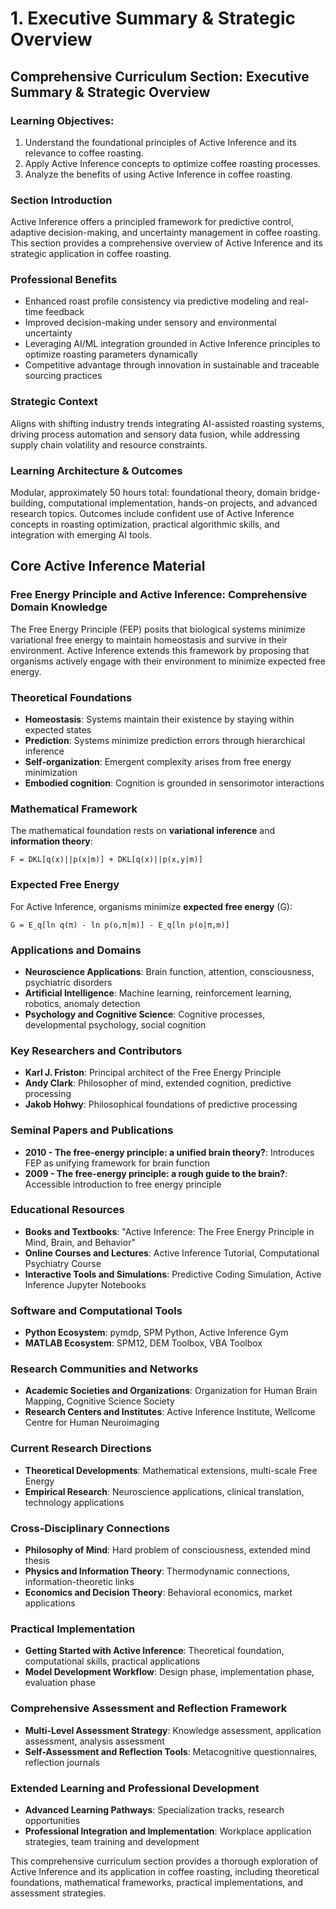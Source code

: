 # 1. Executive Summary & Strategic Overview

## Comprehensive Curriculum Section: Executive Summary & Strategic Overview

### Learning Objectives:

1. Understand the foundational principles of Active Inference and its relevance to coffee roasting.
2. Apply Active Inference concepts to optimize coffee roasting processes.
3. Analyze the benefits of using Active Inference in coffee roasting.

### Section Introduction

Active Inference offers a principled framework for predictive control, adaptive decision-making, and uncertainty management in coffee roasting. This section provides a comprehensive overview of Active Inference and its strategic application in coffee roasting.

### Professional Benefits

- Enhanced roast profile consistency via predictive modeling and real-time feedback
- Improved decision-making under sensory and environmental uncertainty
- Leveraging AI/ML integration grounded in Active Inference principles to optimize roasting parameters dynamically
- Competitive advantage through innovation in sustainable and traceable sourcing practices

### Strategic Context

Aligns with shifting industry trends integrating AI-assisted roasting systems, driving process automation and sensory data fusion, while addressing supply chain volatility and resource constraints.

### Learning Architecture & Outcomes

Modular, approximately 50 hours total: foundational theory, domain bridge-building, computational implementation, hands-on projects, and advanced research topics. Outcomes include confident use of Active Inference concepts in roasting optimization, practical algorithmic skills, and integration with emerging AI tools.

## Core Active Inference Material

### Free Energy Principle and Active Inference: Comprehensive Domain Knowledge

The Free Energy Principle (FEP) posits that biological systems minimize variational free energy to maintain homeostasis and survive in their environment. Active Inference extends this framework by proposing that organisms actively engage with their environment to minimize expected free energy.

### Theoretical Foundations

- **Homeostasis**: Systems maintain their existence by staying within expected states
- **Prediction**: Systems minimize prediction errors through hierarchical inference
- **Self-organization**: Emergent complexity arises from free energy minimization
- **Embodied cognition**: Cognition is grounded in sensorimotor interactions

### Mathematical Framework

The mathematical foundation rests on **variational inference** and **information theory**:

```mathematical
F = DKL[q(x)||p(x|m)] + DKL[q(x)||p(x,y|m)]
```

### Expected Free Energy

For Active Inference, organisms minimize **expected free energy** (G):

```mathematical
G = E_q[ln q(π) - ln p(o,π|m)] - E_q[ln p(o|π,m)]
```

### Applications and Domains

- **Neuroscience Applications**: Brain function, attention, consciousness, psychiatric disorders
- **Artificial Intelligence**: Machine learning, reinforcement learning, robotics, anomaly detection
- **Psychology and Cognitive Science**: Cognitive processes, developmental psychology, social cognition

### Key Researchers and Contributors

- **Karl J. Friston**: Principal architect of the Free Energy Principle
- **Andy Clark**: Philosopher of mind, extended cognition, predictive processing
- **Jakob Hohwy**: Philosophical foundations of predictive processing

### Seminal Papers and Publications

- **2010 - The free-energy principle: a unified brain theory?**: Introduces FEP as unifying framework for brain function
- **2009 - The free-energy principle: a rough guide to the brain?**: Accessible introduction to free energy principle

### Educational Resources

- **Books and Textbooks**: "Active Inference: The Free Energy Principle in Mind, Brain, and Behavior"
- **Online Courses and Lectures**: Active Inference Tutorial, Computational Psychiatry Course
- **Interactive Tools and Simulations**: Predictive Coding Simulation, Active Inference Jupyter Notebooks

### Software and Computational Tools

- **Python Ecosystem**: pymdp, SPM Python, Active Inference Gym
- **MATLAB Ecosystem**: SPM12, DEM Toolbox, VBA Toolbox

### Research Communities and Networks

- **Academic Societies and Organizations**: Organization for Human Brain Mapping, Cognitive Science Society
- **Research Centers and Institutes**: Active Inference Institute, Wellcome Centre for Human Neuroimaging

### Current Research Directions

- **Theoretical Developments**: Mathematical extensions, multi-scale Free Energy
- **Empirical Research**: Neuroscience applications, clinical translation, technology applications

### Cross-Disciplinary Connections

- **Philosophy of Mind**: Hard problem of consciousness, extended mind thesis
- **Physics and Information Theory**: Thermodynamic connections, information-theoretic links
- **Economics and Decision Theory**: Behavioral economics, market applications

### Practical Implementation

- **Getting Started with Active Inference**: Theoretical foundation, computational skills, practical applications
- **Model Development Workflow**: Design phase, implementation phase, evaluation phase

### Comprehensive Assessment and Reflection Framework

- **Multi-Level Assessment Strategy**: Knowledge assessment, application assessment, analysis assessment
- **Self-Assessment and Reflection Tools**: Metacognitive questionnaires, reflection journals

### Extended Learning and Professional Development

- **Advanced Learning Pathways**: Specialization tracks, research opportunities
- **Professional Integration and Implementation**: Workplace application strategies, team training and development

This comprehensive curriculum section provides a thorough exploration of Active Inference and its application in coffee roasting, including theoretical foundations, mathematical frameworks, practical implementations, and assessment strategies.